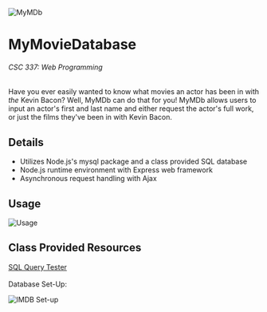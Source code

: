 ![MyMDb](http://allisonobourn.com/337/images/kevinbacon/mymdb.png)
# MyMovieDatabase
###### CSC 337: Web Programming
Have you ever easily wanted to know what movies an actor has been in with *the* Kevin Bacon? Well, MyMDb can do that for you! MyMDb allows users to input an actor's first and last name and either request the actor's full work, or just the films they've been in with Kevin Bacon.

## Details
* Utilizes Node.js's mysql package and a class provided SQL database
* Node.js runtime environment with Express web framework
* Asynchronous request handling with Ajax 

## Usage
![Usage](./githubimages/use.gif)

## Class Provided Resources
[SQL Query Tester](http://tools.allisonobourn.com/query_tester.html)
<br />
<br />
Database Set-Up:
<br />

![IMDB Set-up](https://bit.ly/2tbijax)
